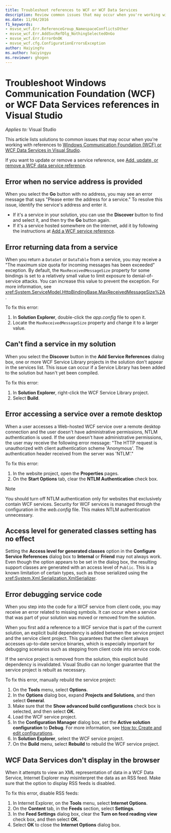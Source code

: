 ```yaml
---
title: Troubleshoot references to WCF or WCF Data Services
description: Review common issues that may occur when you're working with Windows Communication Foundation (WCF) or WCF Data Services references in Visual Studio.
ms.date: 11/04/2016
f1_keywords:
- msvse_wcf.Err.ReferenceGroup_NamespaceConflictsOther
- msvse_wcf.Err.AddSvcRefDlg_NothingSelectedOnGo
- msvse_wcf.Err.ErrorOnOK
- msvse_wcf.cfg.ConfigurationErrorsException
author: HaiyingYu
ms.author: haiyingyu
ms.reviewer: ghogen
---
```

# Troubleshoot Windows Communication Foundation (WCF) or WCF Data Services references in Visual Studio

_Applies to:_&nbsp;Visual Studio

This article lists solutions to common issues that may occur when you're working with references to [Windows Communication Foundation (WCF) or WCF Data Services in Visual Studio](/visualstudio/data-tools/windows-communication-foundation-services-and-wcf-data-services-in-visual-studio).

If you want to update or remove a service reference, see [Add, update, or remove a WCF data service reference](/visualstudio/vsto/how-to-add-update-or-remove-a-wcf-data-service-reference).

## Error when no service address is provided

When you select the **Go** button with no address, you may see an error message that says "Please enter the address for a service." To resolve this issue, identify the service's address and enter it.

- If it's a service in your solution, you can use the **Discover** button to find and select it, and then try the **Go** button again.
- If it's a service hosted somewhere on the internet, add it by following the instructions at [Add a WCF service reference](how-to-add-update-or-remove-a-wcf-data-service-reference.md#add-a-wcf-service-reference).

## Error returning data from a service

When you return a `DataSet` or `DataTable` from a service, you may receive a "The maximum size quota for incoming messages has been exceeded" exception. By default, the `MaxReceivedMessageSize` property for some bindings is set to a relatively small value to limit exposure to denial-of-service attacks. You can increase this value to prevent the exception. For more information, see <xref:System.ServiceModel.HttpBindingBase.MaxReceivedMessageSize%2A>.

To fix this error:

1. In **Solution Explorer**, double-click the _app.config_ file to open it.
2. Locate the `MaxReceivedMessageSize` property and change it to a larger value.

## Can't find a service in my solution

When you select the **Discover** button in the **Add Service References** dialog box, one or more WCF Service Library projects in the solution don't appear in the services list. This issue can occur if a Service Library has been added to the solution but hasn't yet been compiled.

To fix this error:

1. In **Solution Explorer**, right-click the WCF Service Library project.
1. Select **Build**.

## Error accessing a service over a remote desktop

When a user accesses a Web-hosted WCF service over a remote desktop connection and the user doesn't have administrative permissions, NTLM authentication is used. If the user doesn't have administrative permissions, the user may receive the following error message: "The HTTP request is unauthorized with client authentication scheme 'Anonymous'. The authentication header received from the server was 'NTLM'."

To fix this error:

1. In the website project, open the **Properties** pages.
2. On the **Start Options** tab, clear the **NTLM Authentication** check box.

> [!NOTE]
> You should turn off NTLM authentication only for websites that exclusively contain WCF services. Security for WCF services is managed through the configuration in the *web.config* file. This makes NTLM authentication unnecessary.

## Access level for generated classes setting has no effect

Setting the **Access level for generated classes** option in the **Configure Service References** dialog box to **Internal** or **Friend** may not always work. Even though the option appears to be set in the dialog box, the resulting support classes are generated with an access level of `Public`. This is a known limitation of certain types, such as those serialized using the <xref:System.Xml.Serialization.XmlSerializer>.

## Error debugging service code

When you step into the code for a WCF service from client code, you may receive an error related to missing symbols. It can occur when a service that was part of your solution was moved or removed from the solution.

When you first add a reference to a WCF service that is part of the current solution, an explicit build dependency is added between the service project and the service client project. This guarantees that the client always accesses up-to-date service binaries, which is especially important for debugging scenarios such as stepping from client code into service code.

If the service project is removed from the solution, this explicit build dependency is invalidated. Visual Studio can no longer guarantee that the service project is rebuilt as necessary.

To fix this error, manually rebuild the service project:

1. On the **Tools** menu, select **Options**.
2. In the **Options** dialog box, expand **Projects and Solutions**, and then select **General**.
3. Make sure that the **Show advanced build configurations** check box is selected, and then select **OK**.
4. Load the WCF service project.
5. In the **Configuration Manager** dialog box, set the **Active solution configuration** to **Debug**. For more information, see [How to: Create and edit configurations](../ide/how-to-create-and-edit-configurations.md).
6. In **Solution Explorer**, select the WCF service project.
7. On the **Build** menu, select **Rebuild** to rebuild the WCF service project.

## WCF Data Services don't display in the browser

When it attempts to view an XML representation of data in a WCF Data Service, Internet Explorer may misinterpret the data as an RSS feed. Make sure that the option to display RSS feeds is disabled.

To fix this error, disable RSS feeds:

1. In Internet Explorer, on the **Tools** menu, select **Internet Options**.
2. On the **Content** tab, in the **Feeds** section, select **Settings**.
3. In the **Feed Settings** dialog box, clear the **Turn on feed reading view** check box, and then select **OK**.
4. Select **OK** to close the **Internet Options** dialog box.
